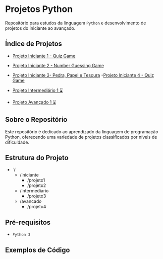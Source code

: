 # Projetos Python

Repositório para estudos da linguagem `Python` e desenvolvimento de projetos do iniciante ao avançado.

## Índice de Projetos

- [Projeto Iniciante 1 - Quiz Game](https://github.com/EmersonPenelli/python-projects/blob/main/01%20-%20quiz_game/quiz_game.py)
- [Projeto Iniciante 2 - Number Guessing Game]()
- [Projeto Iniciante 3- Pedra, Papel e Tesoura](https://github.com/EmersonPenelli/python-projects/blob/main/02%20-%20rock_paper_scissors/rock_paper_scissors.py)
-[Projeto Iniciante 4 - Quiz Game]()
  
- [Projeto Intermediário 1 	⌛]()
- [Projeto Avançado 1	⌛]()

## Sobre o Repositório

Este repositório é dedicado ao aprendizado da linguagem de programação Python, oferecendo uma variedade de projetos classificados por níveis de dificuldade.

## Estrutura do Projeto

- `/
  - /iniciante
    - /projeto1
    - /projeto2
  - /intermediario
    - /projeto3
  - /avancado
    - /projeto4

## Pré-requisitos

- `Python 3`

## Exemplos de Código


